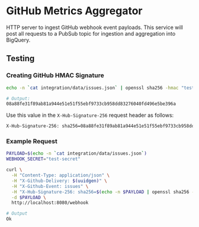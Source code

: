 # GitHub Metrics Aggregator

HTTP server to ingest GitHub webhook event payloads. This service will post all requests to a PubSub topic for ingestion and aggregation into BigQuery.

## Testing

### Creating GitHub HMAC Signature

```bash
echo -n `cat integration/data/issues.json` | openssl sha256 -hmac "test-secret"

# Output:
08a88fe31f89ab81a944e51e51f55ebf9733cb958dd83276040fd496e5be396a
```

Use this value in the `X-Hub-Signature-256` request header as follows:

```bash
X-Hub-Signature-256: sha256=08a88fe31f89ab81a944e51e51f55ebf9733cb958dd83276040fd496e5be396a
```

### Example Request

```bash
PAYLOAD=$(echo -n `cat integration/data/issues.json`)
WEBHOOK_SECRET="test-secret"

curl \
  -H "Content-Type: application/json" \
  -H "X-Github-Delivery: $(uuidgen)" \
  -H "X-Github-Event: issues" \
  -H "X-Hub-Signature-256: sha256=$(echo -n $PAYLOAD | openssl sha256 -hmac $WEBHOOK_SECRET)" \
  -d $PAYLOAD \
  http://localhost:8080/webhook

# Output
Ok
```
